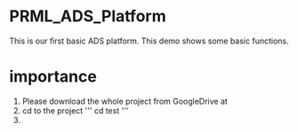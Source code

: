 # PRML_ADS_Platform
This is our first basic ADS platform. This demo shows some basic functions.

# importance
1. Please download the whole project from GoogleDrive at
2. cd to the project
    '''
    cd test
    '''
3.
